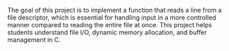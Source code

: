 The goal of this project is to implement a function that reads a line from a file descriptor, which is essential for handling input in a more controlled manner compared to reading the entire file at once.
This project helps students understand file I/O, dynamic memory allocation, and buffer management in C.

